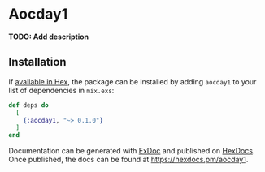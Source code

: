 # Aocday1

**TODO: Add description**

## Installation

If [available in Hex](https://hex.pm/docs/publish), the package can be installed
by adding `aocday1` to your list of dependencies in `mix.exs`:

```elixir
def deps do
  [
    {:aocday1, "~> 0.1.0"}
  ]
end
```

Documentation can be generated with [ExDoc](https://github.com/elixir-lang/ex_doc)
and published on [HexDocs](https://hexdocs.pm). Once published, the docs can
be found at <https://hexdocs.pm/aocday1>.

